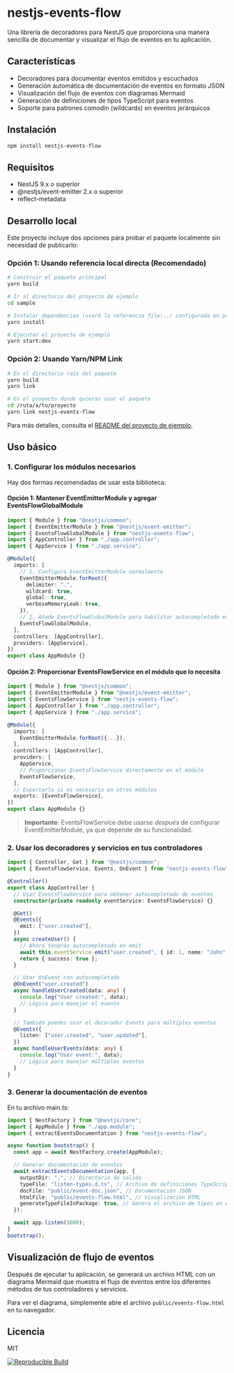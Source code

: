 # nestjs-events-flow

Una librería de decoradores para NestJS que proporciona una manera sencilla de documentar y visualizar el flujo de eventos en tu aplicación.

## Características

- Decoradores para documentar eventos emitidos y escuchados
- Generación automática de documentación de eventos en formato JSON
- Visualización del flujo de eventos con diagramas Mermaid
- Generación de definiciones de tipos TypeScript para eventos
- Soporte para patrones comodín (wildcards) en eventos jerárquicos

## Instalación

```bash
npm install nestjs-events-flow
```

## Requisitos

- NestJS 9.x o superior
- @nestjs/event-emitter 2.x o superior
- reflect-metadata

## Desarrollo local

Este proyecto incluye dos opciones para probar el paquete localmente sin necesidad de publicarlo:

### Opción 1: Usando referencia local directa (Recomendado)

```bash
# Construir el paquete principal
yarn build

# Ir al directorio del proyecto de ejemplo
cd sample

# Instalar dependencias (usará la referencia file:../ configurada en package.json)
yarn install

# Ejecutar el proyecto de ejemplo
yarn start:dev
```

### Opción 2: Usando Yarn/NPM Link

```bash
# En el directorio raíz del paquete
yarn build
yarn link

# En el proyecto donde quieras usar el paquete
cd /ruta/a/tu/proyecto
yarn link nestjs-events-flow
```

Para más detalles, consulta el [README del proyecto de ejemplo](./sample/README.md).

## Uso básico

### 1. Configurar los módulos necesarios

Hay dos formas recomendadas de usar esta biblioteca:

#### Opción 1: Mantener EventEmitterModule y agregar EventsFlowGlobalModule

```typescript
import { Module } from "@nestjs/common";
import { EventEmitterModule } from "@nestjs/event-emitter";
import { EventsFlowGlobalModule } from "nestjs-events-flow";
import { AppController } from "./app.controller";
import { AppService } from "./app.service";

@Module({
  imports: [
    // 1. Configura EventEmitterModule normalmente
    EventEmitterModule.forRoot({
      delimiter: ".",
      wildcard: true,
      global: true,
      verboseMemoryLeak: true,
    }),
    // 2. Añade EventsFlowGlobalModule para habilitar autocompletado en toda la app
    EventsFlowGlobalModule,
  ],
  controllers: [AppController],
  providers: [AppService],
})
export class AppModule {}
```

#### Opción 2: Proporcionar EventsFlowService en el módulo que lo necesita

```typescript
import { Module } from "@nestjs/common";
import { EventEmitterModule } from "@nestjs/event-emitter";
import { EventsFlowService } from "nestjs-events-flow";
import { AppController } from "./app.controller";
import { AppService } from "./app.service";

@Module({
  imports: [
    EventEmitterModule.forRoot({...}),
  ],
  controllers: [AppController],
  providers: [
    AppService,
    // Proporcionar EventsFlowService directamente en el módulo
    EventsFlowService,
  ],
  // Exportarlo si es necesario en otros módulos
  exports: [EventsFlowService],
})
export class AppModule {}
```

> **Importante**: EventsFlowService debe usarse *después* de configurar EventEmitterModule, ya que depende de su funcionalidad.

### 2. Usar los decoradores y servicios en tus controladores

```typescript
import { Controller, Get } from "@nestjs/common";
import { EventsFlowService, Events, OnEvent } from "nestjs-events-flow";

@Controller()
export class AppController {
  // Usar EventsFlowService para obtener autocompletado de eventos
  constructor(private readonly eventService: EventsFlowService) {}

  @Get()
  @Events({
    emit: ["user.created"],
  })
  async createUser() {
    // Ahora tendrás autocompletado en emit
    await this.eventService.emit("user.created", { id: 1, name: "John" });
    return { success: true };
  }

  // Usar OnEvent con autocompletado
  @OnEvent("user.created")
  async handleUserCreated(data: any) {
    console.log("User created:", data);
    // Lógica para manejar el evento
  }

  // También puedes usar el decorador Events para múltiples eventos
  @Events({
    listen: ["user.created", "user.updated"],
  })
  async handleUserEvents(data: any) {
    console.log("User event:", data);
    // Lógica para manejar múltiples eventos
  }
}
```

### 3. Generar la documentación de eventos

En tu archivo main.ts:

```typescript
import { NestFactory } from "@nestjs/core";
import { AppModule } from "./app.module";
import { extractEventsDocumentation } from "nestjs-events-flow";

async function bootstrap() {
  const app = await NestFactory.create(AppModule);

  // Generar documentación de eventos
  await extractEventsDocumentation(app, {
    outputDir: ".", // Directorio de salida
    typeFile: "listen-types.d.ts", // Archivo de definiciones TypeScript
    docFile: "public/event-doc.json", // Documentación JSON
    htmlFile: "public/events-flow.html", // Visualización HTML
    generateTypeFileInPackage: true, // Genera el archivo de tipos en el paquete en lugar del proyecto
  });

  await app.listen(3000);
}
bootstrap();
```

## Visualización de flujo de eventos

Después de ejecutar tu aplicación, se generará un archivo HTML con un diagrama Mermaid que muestra el flujo de eventos entre los diferentes métodos de tus controladores y servicios.

Para ver el diagrama, simplemente abre el archivo `public/events-flow.html` en tu navegador.

## Licencia

MIT


[![Reproducible Build](https://img.shields.io/badge/Reproducible-Build-brightgreen)](https://reproducible-builds.org)
